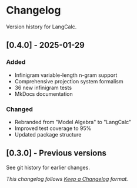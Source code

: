 # Changelog

Version history for LangCalc.

## [0.4.0] - 2025-01-29

### Added
- Infinigram variable-length n-gram support
- Comprehensive projection system formalism
- 36 new infinigram tests
- MkDocs documentation

### Changed
- Rebranded from "Model Algebra" to "LangCalc"
- Improved test coverage to 95%
- Updated package structure

## [0.3.0] - Previous versions

See git history for earlier changes.

_This changelog follows [Keep a Changelog](https://keepachangelog.com/) format._
